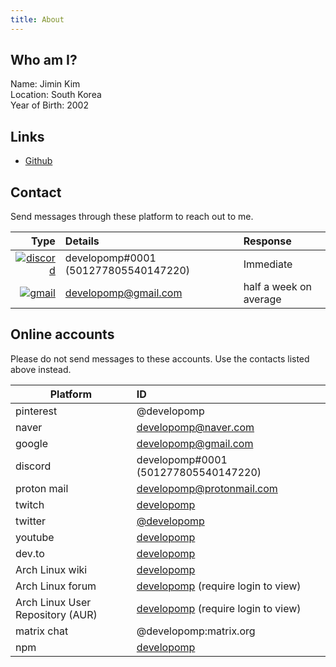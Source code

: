 ```yaml
---
title: About
---
```


## Who am I?

Name: Jimin Kim<br />
Location: South Korea<br />
Year of Birth: 2002

## Links

- [Github](https://github.com/developomp)

## Contact

Send messages through these platform to reach out to me.

|                                                                                                                            Type | Details                              | Response               |
| ------------------------------------------------------------------------------------------------------------------------------: | :----------------------------------- | :--------------------- |
| [![discord](https://img.shields.io/badge/discord-5865F2?style=for-the-badge&logo=discord&logoColor=white)](https://discord.com) | developomp#0001 (501277805540147220) | Immediate              |
|   [![gmail](https://img.shields.io/badge/gmail-FF0027?style=for-the-badge&logo=gmail&logoColor=white)](https://mail.google.com) | developomp@gmail.com                 | half a week on average |

## Online accounts

Please do not send messages to these accounts. Use the contacts listed above instead.

| Platform                         | ID                                                                                    |
| -------------------------------- | :------------------------------------------------------------------------------------ |
| pinterest                        | @developomp                                                                           |
| naver                            | developomp@naver.com                                                                  |
| google                           | developomp@gmail.com                                                                  |
| discord                          | developomp#0001 (501277805540147220)                                                  |
| proton mail                      | developomp@protonmail.com                                                             |
| twitch                           | [developomp](https://www.twitch.tv/developomp)                                        |
| twitter                          | [@developomp](https://twitter.com/developomp)                                         |
| youtube                          | [developomp](https://www.youtube.com/channel/UCq42p4jHBZnzZE9LG7hoBJw)                |
| dev.to                           | [developomp](https://dev.to/developomp)                                               |
| Arch Linux wiki                  | [developomp](https://wiki.archlinux.org/title/User:Developomp)                        |
| Arch Linux forum                 | [developomp](https://bbs.archlinux.org/profile.php?id=136713) (require login to view) |
| Arch Linux User Repository (AUR) | [developomp](https://aur.archlinux.org/account/developomp) (require login to view)    |
| matrix chat                      | @developomp:matrix.org                                                                |
| npm                              | [developomp](https://www.npmjs.com/~developomp)                                       |
